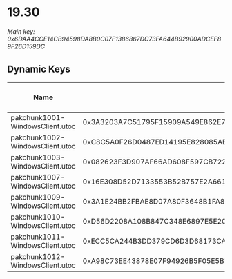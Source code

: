 # 19.30

###### *Main key: 0x6DAA4CCE14CB94598DA8B0C07F1386867DC73FA644B92900ADCEF89F26D159DC*

## Dynamic Keys

| Name                            | Key                                                                | High Res Textures |
|---------------------------------|--------------------------------------------------------------------|-------------------|
| pakchunk1001-WindowsClient.utoc | 0x3A3203A7C51795F15909A549E862E730CFBDF1569B8C3EC407727B6A1891364D | ❌                 |
| pakchunk1002-WindowsClient.utoc | 0xC8C5A0F26D0487ED14195E828085AB5EC24C3D3FD6C3CFD06B746560FA3F6C64 | ❌                 |
| pakchunk1003-WindowsClient.utoc | 0x082623F3D907AF66AD608F597CB722B064D39C6CBC1AD181299FDAACBA7FB656 | ❌                 |
| pakchunk1007-WindowsClient.utoc | 0x16E308D52D7133553B52B757E2A6613EAEFBEBBE0957E115E075AC9F9F5B99B1 | ❌                 |
| pakchunk1009-WindowsClient.utoc | 0x3A1E24BB2FBAE8D07A80F3648B1FA82A78344133B50E3BBC93A4B14F71D7C5ED | ❌                 |
| pakchunk1010-WindowsClient.utoc | 0xD56D2208A108B847C348E6897E5E20404A5E9C32A32D0180A2F3F72D673F153C | ❌                 |
| pakchunk1011-WindowsClient.utoc | 0xECC5CA244B3DD379CD6D3D68173CA4C681DB40D0E73819BAC9F69D8FE9AD0430 | ❌                 |
| pakchunk1012-WindowsClient.utoc | 0xA98C73EE43878E07F94926B5F05E5B7082F59CB0F49FA303D6F504D7E4B03F4F | ❌                 |
